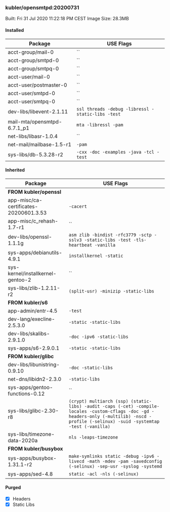 ### kubler/opensmtpd:20200731

Built: Fri 31 Jul 2020 11:22:18 PM CEST
Image Size: 28.3MB

#### Installed
Package | USE Flags
--------|----------
acct-group/mail-0 | ``
acct-group/smtpd-0 | ``
acct-group/smtpq-0 | ``
acct-user/mail-0 | ``
acct-user/postmaster-0 | ``
acct-user/smtpd-0 | ``
acct-user/smtpq-0 | ``
dev-libs/libevent-2.1.11 | `ssl threads -debug -libressl -static-libs -test`
mail-mta/opensmtpd-6.7.1_p1 | `mta -libressl -pam`
net-libs/libasr-1.0.4 | ``
net-mail/mailbase-1.5-r1 | `-pam`
sys-libs/db-5.3.28-r2 | `-cxx -doc -examples -java -tcl -test`
#### Inherited
Package | USE Flags
--------|----------
**FROM kubler/openssl** |
app-misc/ca-certificates-20200601.3.53 | `-cacert`
app-misc/c_rehash-1.7-r1 | ``
dev-libs/openssl-1.1.1g | `asm zlib -bindist -rfc3779 -sctp -sslv3 -static-libs -test -tls-heartbeat -vanilla`
sys-apps/debianutils-4.9.1 | `installkernel -static`
sys-kernel/installkernel-gentoo-2 | ``
sys-libs/zlib-1.2.11-r2 | `(split-usr) -minizip -static-libs`
**FROM kubler/s6** |
app-admin/entr-4.5 | `-test`
dev-lang/execline-2.5.3.0 | `-static -static-libs`
dev-libs/skalibs-2.9.1.0 | `-doc -ipv6 -static-libs`
sys-apps/s6-2.9.0.1 | `-static -static-libs`
**FROM kubler/glibc** |
dev-libs/libunistring-0.9.10 | `-doc -static-libs`
net-dns/libidn2-2.3.0 | `-static-libs`
sys-apps/gentoo-functions-0.12 | ``
sys-libs/glibc-2.30-r8 | `(crypt) multiarch (ssp) (static-libs) -audit -caps (-cet) -compile-locales -custom-cflags -doc -gd -headers-only (-multilib) -nscd -profile (-selinux) -suid -systemtap -test (-vanilla)`
sys-libs/timezone-data-2020a | `nls -leaps-timezone`
**FROM kubler/busybox** |
sys-apps/busybox-1.31.1-r2 | `make-symlinks static -debug -ipv6 -livecd -math -mdev -pam -savedconfig (-selinux) -sep-usr -syslog -systemd`
sys-apps/sed-4.8 | `static -acl -nls (-selinux)`
#### Purged
- [x] Headers
- [x] Static Libs
